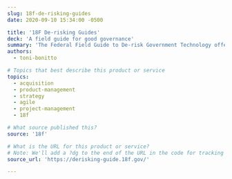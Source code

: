 ```yaml
---
slug: 18f-de-risking-guides
date: 2020-09-10 15:34:00 -0500

title: '18F De-risking Guides'
deck: 'A field guide for good governance'
summary: 'The Federal Field Guide to De-risk Government Technology offers guidance to federal agencies on how to structure software development teams, write contracts, and oversee agile software activities to reduce risks and improve outcomes for end-users.'
authors:
  - toni-bonitto

# Topics that best describe this product or service
topics:
  - acquisition
  - product-management
  - strategy
  - agile
  - project-management
  - 18f

# What source published this?
source: '18f'

# What is the URL for this product or service?
# Note: We'll add a ?dg to the end of the URL in the code for tracking purposes
source_url: 'https://derisking-guide.18f.gov/'

---
```

